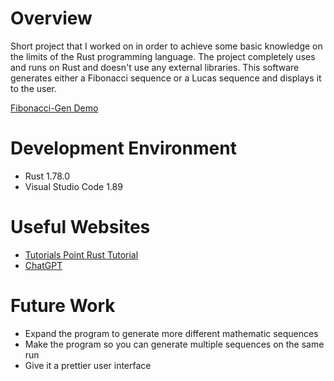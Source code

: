 # Overview

Short project that I worked on in order to achieve some basic knowledge on the limits of the Rust programming language. The project completely uses and runs on Rust and doesn't use any external libraries. This software generates either a Fibonacci sequence or a Lucas sequence and displays it to the user.

[Fibonacci-Gen Demo](https://youtu.be/DX8sxoIyPG4)

# Development Environment

- Rust 1.78.0
- Visual Studio Code 1.89

# Useful Websites

- [Tutorials Point Rust Tutorial](https://www.tutorialspoint.com/rust/index.htm)
- [ChatGPT](https://chat.openai.com/)

# Future Work

- Expand the program to generate more different mathematic sequences
- Make the program so you can generate multiple sequences on the same run
- Give it a prettier user interface
